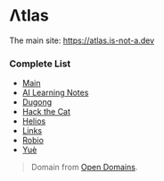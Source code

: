 # Λtlas
The main site: https://atlas.is-not-a.dev

### Complete List
- [Main](https://atlas.is-not-a.dev)
- [AI Learning Notes](https://atlas.is-not-a.dev/ai)
- [Dugong](https://atlas.is-not-a.dev/dugong)
- [Hack the Cat](https://atlas.is-not-a.dev/hackthecat)
- [Helios](https://atlas.is-not-a.dev/helios)
- [Links](https://atlas.is-not-a.dev/links)
- [Robio](https://atlas.is-not-a.dev/robio)
- [Yuè](https://atlas.is-not-a.dev/yue)

> Domain from [Open Domains](https://github.com/open-domains). 
